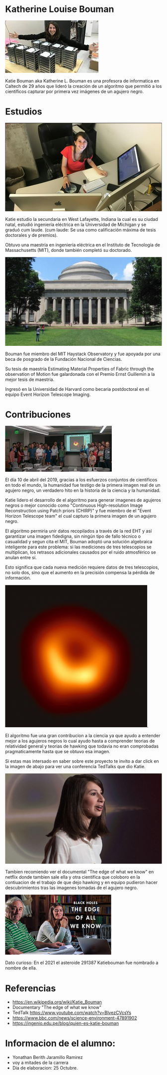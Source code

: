# Katherine Louise Bouman

![alt text for screen readers](images/katie.jpeg "Text to show on mouseover")

Katie Bouman aka Katherine L. Bouman es una profesora de informatica en Caltech de 29 años que lideró la creación de un algoritmo que permitió a los científicos capturar por primera vez imágenes de un agujero negro.

# Estudios 

[![IMAGE ALT TEXT HERE](images/img_katherineBouman.jpg)]()


Katie estudio la secundaria en West Lafayette, Indiana  la cual es su ciudad natal, estudió ingeniería eléctrica en la Universidad de Míchigan y se graduó cum laude.​ (cum laude: Se usa como calificación máxima de tesis doctorales y de premios). 

Obtuvo una maestría en ingeniería eléctrica en el Instituto de Tecnología de Massachusetts (MIT), donde también completó su doctorado.

[![IMAGE ALT TEXT HERE](images/school.jpg)]() 

Bouman fue miembro del MIT Haystack Observatory y fue apoyada por una beca de posgrado de la Fundación Nacional de Ciencias.

Su tesis de maestría Estimating Material Properties of Fabric through the observation of Motion fue galardonada con el Premio Ernst Guillemin a la mejor tesis de maestría.

Ingresó en la Universidad de Harvard como becaria postdoctoral en el equipo Event Horizon Telescope Imaging.

# Contribuciones 

[![IMAGE ALT TEXT HERE](images/team.jpeg)](https://www.youtube.com/watch?v=BIvezCVcsYs) 

El día 10 de abril del 2019, gracias a los esfuerzos conjuntos de científicos en todo el mundo, la humanidad fue testigo de la primera imagen real de un agujero negro, un verdadero hito en la historia de la ciencia y la humanidad.

 Katie lidero el desarrollo de el algoritmo para generar imagenes de agujeros negros o mejor conocido como "Continuous High-resolution Image Reconstruction using Patch priors (CHIRP)" y fue miembro de el "Event Horizon Telescope team" el cual capturo la primera imagen de un agujero negro.
 
 El algoritmo permiria unir datos recopilados a través de la red EHT y así garantizar una imagen fidedigna, sin ningún tipo de fallo técnico o casualidad y segun cita el MIT, Bouman adoptó una solución algebraica inteligente para este problema: si las mediciones de tres telescopios se multiplican, los retrasos adicionales causados ​​por el ruido atmosférico se anulan entre sí.
 
  Esto significa que cada nueva medición requiere datos de tres telescopios, no solo dos, sino que el aumento en la precisión compensa la pérdida de información.

![alt text for screen readers](images/blackHole.gif "Text to show on mouseover").

 El algoritmo fue una gran contribucion a la ciencia ya que ayudo a entender mejor a los agujeros negros lo cual ayudo hasta a comprender teorias de relatividad general y teorias de hawking que todavia no eran comprobadas pragmaticamente hasta que se obtuvo esa imagen. 
 

 Si estas mas intersado en saber sobre este proyecto te invito a dar click en la imagen de abajo para ver una conferencia TedTalks que dio Katie.

[![IMAGE ALT TEXT HERE](images/ketie.jpg)](https://www.youtube.com/watch?v=BIvezCVcsYs) 
 
  Tambien recomiendo ver el documental "The edge of what we know" en netflix donde tambien sale ella y otra cientifica que coloboro en la contiuacion de el trabajo de que dejo hawking y en equipo pudieron hacer descubrimientos tras las imagenes tomadas de el agujero negro.

![alt text for screen readers](images/movie.jpg "Text to show on mouseover")

Dato curioso: En el 2021 el asteroide 291387 Katiebouman fue nombrado a nombre de ella.

# Referencias 

- https://en.wikipedia.org/wiki/Katie_Bouman
- Documentary "The edge of what we know"
- TedTalk https://www.youtube.com/watch?v=BIvezCVcsYs
- https://www.bbc.com/news/science-environment-47891902
- https://ingenio.edu.pe/blog/quien-es-katie-bouman

# Informacion de el alumno:
- Yonathan Berith Jaramillo Ramirez
- voy a mitades de la carrera
- Dia de elaboracion: 25 Octubre.